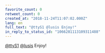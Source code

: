 ```yaml
---
favorite_count: 0
retweet_count: 0
created_at: "2018-11-24T11:07:02.000Z"
lang: en
full_text: "@ttyS1 @lusis Enjoy!"
in_reply_to_status_id: "1066281113109311488"
---
```


[@ttyS1](https://twitter.com/ttyS1) [@lusis](https://twitter.com/lusis) Enjoy!

